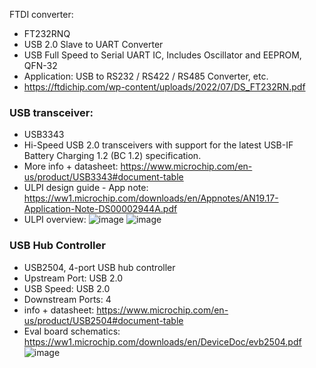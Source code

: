 FTDI converter:
- FT232RNQ
- USB 2.0 Slave to UART Converter
- USB Full Speed to Serial UART IC, Includes Oscillator and EEPROM, QFN-32
- Application: USB to RS232 / RS422 / RS485 Converter, etc.
- https://ftdichip.com/wp-content/uploads/2022/07/DS_FT232RN.pdf

### USB transceiver:
- USB3343
- Hi-Speed USB 2.0 transceivers with support for the latest USB-IF Battery Charging 1.2 (BC 1.2) specification.
- More info + datasheet: https://www.microchip.com/en-us/product/USB3343#document-table
- ULPI design guide - App note: https://ww1.microchip.com/downloads/en/Appnotes/AN19.17-Application-Note-DS00002944A.pdf
- ULPI overview:
![image](https://user-images.githubusercontent.com/42329930/204652289-024b0cfd-9ce2-4af4-8d10-070dcf77794b.png)
![image](https://user-images.githubusercontent.com/42329930/204652455-f5d8d8e2-e911-4d5d-96b1-36c83aeee5aa.png)
 
### USB Hub Controller
- USB2504,  4-port USB hub controller 
- Upstream Port: USB 2.0
- USB Speed: USB 2.0
- Downstream Ports:	4
- info + datasheet: https://www.microchip.com/en-us/product/USB2504#document-table
- Eval board schematics: https://ww1.microchip.com/downloads/en/DeviceDoc/evb2504.pdf
![image](https://user-images.githubusercontent.com/42329930/204687068-7a58e32a-0971-4e38-9361-f732edceb467.png)

